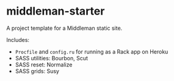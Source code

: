 # middleman-starter

A project template for a Middleman static site.

Includes:  
* `Procfile` and `config.ru` for running as a Rack app on Heroku
* SASS utilities: Bourbon, Scut
* SASS reset: Normalize
* SASS grids: Susy
